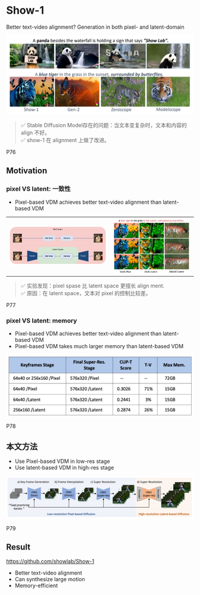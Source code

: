 # Show-1

Better text-video alignment? Generation in both pixel- and latent-domain

![](./assets/08-75.png) 

> &#x2705; Stable Diffusion Model存在的问题：当文本变复杂时，文本和内容的 align 不好。  
> &#x2705; show-1 在 alignment 上做了改进。   



P76   
## **Motivation**

### pixel VS latent: 一致性
 - Pixel-based VDM achieves better text-video alignment than latent-based VDM   

|||
|--|--|
| ![](./assets/08-76-1.png) | ![](./assets/08-76-2.png) |

> &#x2705; 实验发现：pixel spase 比 latent space 更擅长 align ment.   
> &#x2705; 原因：在 latent space，文本对 pixel 的控制比较差。   

P77   
### pixel VS latent: memory

 - Pixel-based VDM achieves better text-video alignment than latent-based VDM   
 - Pixel-based VDM takes much larger memory than latent-based VDM    

![](./assets/08-77.png)  


P78   
## 本文方法 

 - Use Pixel-based VDM in low-res stage   
 - Use latent-based VDM in high-res stage   

![](./assets/08-78.png) 


P79   
## Result

<https://github.com/showlab/Show-1>

 - Better text-video alignment   
 - Can synthesize large motion   
 - Memory-efficient   
